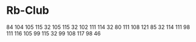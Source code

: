 # Rb-Club
84 104 105 115 32 105 115 32 102 111 114 32 80 111 108 121 85 32 114 111 98 111 116 105 99 115 32 99 108 117 98 46
